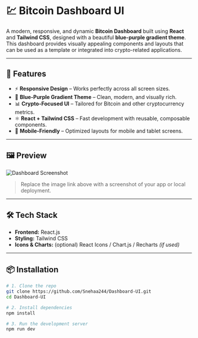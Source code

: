 # 💹 Bitcoin Dashboard UI

A modern, responsive, and dynamic **Bitcoin Dashboard** built using **React** and **Tailwind CSS**, designed with a beautiful **blue-purple gradient theme**. This dashboard provides visually appealing components and layouts that can be used as a template or integrated into crypto-related applications.

---

## 🚀 Features

- ⚡ **Responsive Design** – Works perfectly across all screen sizes.
- 🎨 **Blue-Purple Gradient Theme** – Clean, modern, and visually rich.
- 📊 **Crypto-Focused UI** – Tailored for Bitcoin and other cryptocurrency metrics.
- ⚛️ **React + Tailwind CSS** – Fast development with reusable, composable components.
- 📱 **Mobile-Friendly** – Optimized layouts for mobile and tablet screens.

---

## 🖼️ Preview

![Dashboard Screenshot](https://github.com/Snehaa244/Cover-Image/blob/main/Dashboardui.PNG)

> Replace the image link above with a screenshot of your app or local deployment.

---

## 🛠️ Tech Stack

- **Frontend:** React.js
- **Styling:** Tailwind CSS
- **Icons & Charts:** (optional) React Icons / Chart.js / Recharts *(if used)*

---

## 📦 Installation

```bash
# 1. Clone the repo
git clone https://github.com/Snehaa244/Dashboard-UI.git
cd Dashboard-UI

# 2. Install dependencies
npm install

# 3. Run the development server
npm run dev
